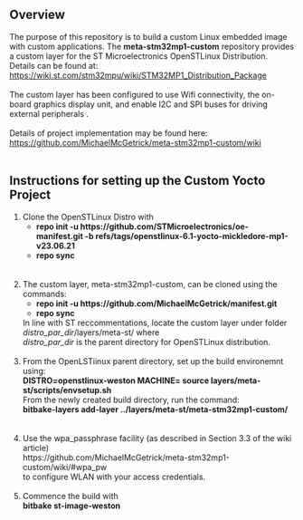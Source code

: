 ## Overview  
The purpose of this repository is to build a custom Linux embedded image with custom applications. The  <b>meta-stm32mp1-custom</b> repository provides a custom layer for the ST Microelectronics OpenSTLinux Distribution. Details can be found at: <br>
https://wiki.st.com/stm32mpu/wiki/STM32MP1_Distribution_Package
<br>
<br>
The custom layer has been configured to use Wifi connectivity, the on-board graphics display unit, and enable I2C and SPI buses for driving external peripherals .<br><br>
Details of project implementation may be found here: <br>
https://github.com/MichaelMcGetrick/meta-stm32mp1-custom/wiki
<br>
<br>
## Instructions for setting up the Custom Yocto Project

<ol>
<li>
Clone the OpenSTLinux Distro with <br>
<ul>
<li>
<b>repo init -u https://github.com/STMicroelectronics/oe-manifest.git -b refs/tags/openstlinux-6.1-yocto-mickledore-mp1-v23.06.21
</b>
</li>
<li>
<b>repo sync</b>
</li>
</ul>
</li>
<br>
<br> 
<li> 
The custom layer, meta-stm32mp1-custom, can be cloned using the commands: <br>
   
   <ul>
   	<li>
   		<b>repo init -u https://github.com/MichaelMcGetrick/manifest.git </b> <br>  
   	</li>
   	<li>
   		<b>repo sync </b><br>
   	</li>
   </ul>
   In line with ST reccommentations, locate the custom layer under folder <i>distro_par_dir</i>/layers/meta-st/ where <br>
   <i>distro_par_dir</i> is the parent directory for OpenSTLinux distribution.
</li>   
<br>
<li> 
From the OpenLSTiinux parent directory, set up the build environemnt using: <br>
   <b>DISTRO=openstlinux-weston MACHINE=<stm32mp1> source layers/meta-st/scripts/envsetup.sh</b> 
   <br>
   From the newly created build directory, run the command: <br>
   <b>bitbake-layers add-layer ../layers/meta-st/meta-stm32mp1-custom/</b>
   
</li>
<br>


<br>
<li> 
Use the wpa_passphrase facility (as described in Section 3.3 of the wiki article)  <br>
https://github.com/MichaelMcGetrick/meta-stm32mp1-custom/wiki/#wpa_pw <br>
to configure WLAN with your access credentials. 
</li>
<br>
<li> 
Commence the build with <br>
  <b>bitbake st-image-weston</b>
</li>
<br>
<br>
</ol>   

